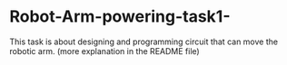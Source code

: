 # Robot-Arm-powering-task1-
This task is about designing and programming circuit that can move the robotic arm. (more explanation in the README file)
